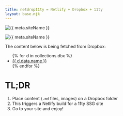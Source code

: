 ```yaml
---
title: netdrop11ty = Netlify + Dropbox + 11ty
layout: base.njk
---
```


<img class="biglogo" src="/img/favicon.svg" alt="{{ meta.siteName }}">

![{{ meta.siteName }}](/img/logos.svg)

The content below is being fetched from Dropbox:

<div class="dbx-contents">
<ul>
{% for d in collections.dbx %}
<li><a href="{{d.url}}">{{ d.data.name }}</a></li>
{% endfor %}
</ul>
</div>

# TL;DR

1. Place content (`.md` files, images) on a Dropbox folder
2. This triggers a Netlify build for a 11ty SSG site
3. Go to your site and enjoy!
